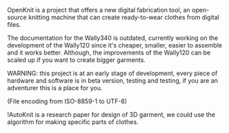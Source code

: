 OpenKnit is a project that offers a new digital fabrication tool, an open-source knitting machine that can create ready-to-wear clothes from digital files. 

The documentation for the Wally340 is outdated, currently working on the development of the Wally120 since it's cheaper, smaller, easier to assemble and it works better. Although, the improvements of the Wally120 can be scaled up if you want to create bigger garments.

WARNING: this project is at an early stage of development, every piece of hardware and software is in beta version, testing and testing, if you are an adventurer this is a place for you.  


(File encoding from ISO-8859-1 to UTF-8)

!AutoKnit is a research paper for design of 3D garment, we could use the algorithm for making specific parts of clothes.
